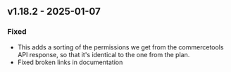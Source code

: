 ## v1.18.2 - 2025-01-07
### Fixed
* This adds a sorting of the permissions we get from the commercetools API response, so that it's identical to the one from the plan.
* Fixed broken links in documentation
